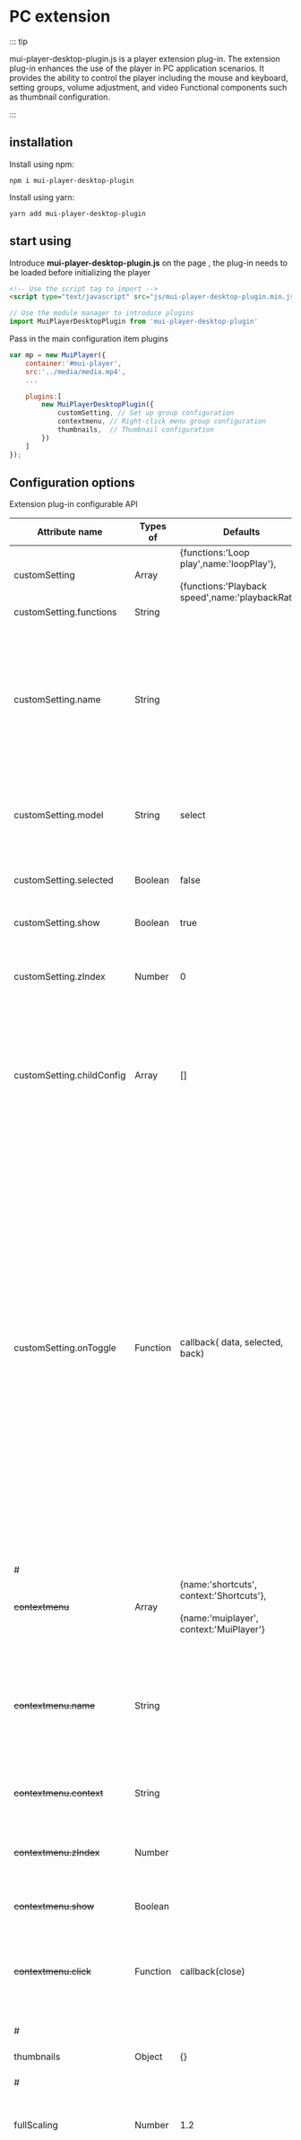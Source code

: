 

# PC extension

::: tip

mui-player-desktop-plugin.js is a player extension plug-in. The extension plug-in enhances the use of the player in PC application scenarios. It provides the ability to control the player including the mouse and keyboard, setting groups, volume adjustment, and video Functional components such as thumbnail configuration.

:::

## installation

Install using npm:

```
npm i mui-player-desktop-plugin
```

Install using yarn:

```
yarn add mui-player-desktop-plugin
```



## start using

Introduce **mui-player-desktop-plugin.js** on the page , the plug-in needs to be loaded before initializing the player

```html
<!-- Use the script tag to import -->
<script type="text/javascript" src="js/mui-player-desktop-plugin.min.js"></script>
```

```javascript
// Use the module manager to introduce plugins
import MuiPlayerDesktopPlugin from 'mui-player-desktop-plugin'
```

Pass in the main configuration item plugins

```javascript
var mp = new MuiPlayer({
    container:'#mui-player',
    src:'../media/media.mp4',
    ...

    plugins:[
        new MuiPlayerDesktopPlugin({
            customSetting, // Set up group configuration
            contextmenu, // Right-click menu group configuration
            thumbnails,  // Thumbnail configuration
        })
    ]
});
```



## Configuration options

Extension plug-in configurable API

| Attribute name            | Types of | Defaults                                                     | Description                                                  |
| ------------------------- | -------- | ------------------------------------------------------------ | ------------------------------------------------------------ |
| customSetting             | Array    | {functions:'Loop play',name:'loopPlay'},<br /><br />{functions:'Playback speed',name:'playbackRate'} | Custom setting group,[see](#custom-settings-group-configuration) |
| customSetting.functions   | String   |                                                              | Group name                                                   |
| customSetting.name        | String   |                                                              | Group distinguished name. If the name is the same as the name in the default configuration group, the default configuration group menu will be overwritten |
| customSetting.model       | String   | select                                                       | Group selection mode, optional switch \| select              |
| customSetting.selected    | Boolean  | false                                                        | Whether the current selection is selected by default         |
| customSetting.show        | Boolean  | true                                                         | Whether to show                                              |
| customSetting.zIndex      | Number   | 0                                                            | Group display level, the larger the zIndex, the higher the order of the group |
| customSetting.childConfig | Array    | []                                                           | Child setting group configuration, the configuration parameters are the same as the parent setting group parameters |
| customSetting.onToggle    | Function | callback(  data,  selected,  back)                           | The callback function after the group option is clicked, receives three parameters for processing actions:<br /><br />1. data: currently selected configuration item<br />2. selected: function, you must manually call this function to select the item<br />3. back: function, call this function to trigger the return to the parent setting group, the parameter can receive a number in milliseconds to indicate the delayed return |
| #                         |          |                                                              |                                                              |
| ~~contextmenu~~           | Array    | {name:'shortcuts',<br />context:'Shortcuts'},<br /><br />{name:'muiplayer',<br />context:'MuiPlayer'} | Customize the right-click menu, [reference](#customize-the-right-click-menu) |
| ~~contextmenu.name~~      | String   |                                                              | Menu identification name, if the name is the same as a name in the right-click menu group, then the default menu group will be overwritten |
| ~~contextmenu.context~~   | String   |                                                              | Right-click the menu name                                    |
| ~~contextmenu.zIndex~~    | Number   |                                                              | Group display level, the larger the zIndex, the higher the order of the group |
| ~~contextmenu.show~~      | Boolean  |                                                              | Whether to show                                              |
| ~~contextmenu.click~~     | Function | callback(close)                                              | Callback function after click. [Close: function, call the function actively to close the right-click menu] |
| #                         |          |                                                              |                                                              |
| thumbnails                | Object   | {}                                                           | Thumbnail configuration, [see](/thumbnails/)                 |
| #                         |          |                                                              |                                                              |
| fullScaling               | Number   | 1.2                                                          | The zoom ratio of the control size in full screen, the value is >= 1 |
| leaveHiddenControls       | Boolean  | false                                                        | Whether to hide the controls when the mouse pointer moves out of the player |



## Custom settings group configuration

You can customize the configuration setting group to meet the need to add the menu. The setting menu supports two selection modes, namely switch mode and select mode.

The default setting group of the player includes loop playback and switching of the playback speed, which are not supported in live mode (live). The setting group can be customized by configuring the customSetting Option, configuration examples illustrate:

**customSetting.js**

```javascript
export default [
	{
		functions:'Clarity',
		model:'select',
		show:true,
		zIndex:0,
		childConfig:[
			{functions:'1080P'},
			{functions:'HD',selected:true},
			{functions:'SD'},
		],
		onToggle:function(data,selected,back) {
            // Action
        }
	},
]

```



```javascript
import customSetting from './customSetting.js'

......
new MuiPlayerDesktopPlugin({
    customSetting,
})
```



## Customize the right-click menu

::: warning Professional edition
The stable version of the PC-side extension plug-in currently does not support the function of customizing the right-click menu. If you need to apply this configuration, <u>[click here](/joinUs/#professional-edition-plugin)</u> View the introduction of download the professional edition plugin
:::

```javascript
new MuiPlayerDesktopPlugin({
    contextmenu:[
        {
            name:'share',
            context:'Share',
            zIndex:0,
            show:true,
            click:function(close) {
                // Action...
            }
        },
    ],
})
```

## Action event monitoring

mui-player-desktop-plugin Provide the following specific behavior events：

```javascript
// page fullscreen change when the trigger
mp.on('pagefull-change',function(data) {
    console.log(data.pagefull);
});
```


| 事件名          | 类型        | 函数返回     | 说明                                          |
| --------------- | ----------- | ------------ | --------------------------------------------- |
| pagefull-change | EventHandle | { pagefull } | Page fullscreen change when the trigger       |
| pip-change      | EventHandle | { pip }      | Paint in picture mode toggle when the trigger |